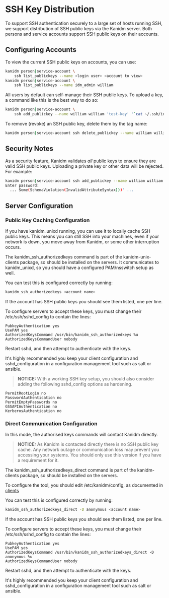# SSH Key Distribution

To support SSH authentication securely to a large set of hosts running SSH, we support distribution
of SSH public keys via the Kanidm server. Both persons and service accounts support SSH public keys
on their accounts.

## Configuring Accounts

To view the current SSH public keys on accounts, you can use:

```bash
kanidm person|service-account \
    ssh list_publickeys --name <login user> <account to view>
kanidm person|service-account \
    ssh list_publickeys --name idm_admin william
```

All users by default can self-manage their SSH public keys. To upload a key, a command like this is
the best way to do so:

```bash
kanidm person|service-account \
    ssh add_publickey --name william william 'test-key' "`cat ~/.ssh/id_ecdsa.pub`"
```

To remove (revoke) an SSH public key, delete them by the tag name:

```bash
kanidm person|service-account ssh delete_publickey --name william william 'test-key'
```

## Security Notes

As a security feature, Kanidm validates _all_ public keys to ensure they are valid SSH public keys.
Uploading a private key or other data will be rejected. For example:

```bash
kanidm person|service-account ssh add_publickey --name william william 'test-key' "invalid"
Enter password:
  ... Some(SchemaViolation(InvalidAttributeSyntax)))' ...
```

## Server Configuration

### Public Key Caching Configuration

If you have kanidm\_unixd running, you can use it to locally cache SSH public keys. This means you
can still SSH into your machines, even if your network is down, you move away from Kanidm, or some
other interruption occurs.

The kanidm\_ssh\_authorizedkeys command is part of the kanidm-unix-clients package, so should be
installed on the servers. It communicates to kanidm\_unixd, so you should have a configured
PAM/nsswitch setup as well.

You can test this is configured correctly by running:

```bash
kanidm_ssh_authorizedkeys <account name>
```

If the account has SSH public keys you should see them listed, one per line.

To configure servers to accept these keys, you must change their /etc/ssh/sshd_config to contain the
lines:

```
PubkeyAuthentication yes
UsePAM yes
AuthorizedKeysCommand /usr/bin/kanidm_ssh_authorizedkeys %u
AuthorizedKeysCommandUser nobody
```

Restart sshd, and then attempt to authenticate with the keys.

It's highly recommended you keep your client configuration and sshd_configuration in a configuration
management tool such as salt or ansible.

> **NOTICE:** With a working SSH key setup, you should also consider adding the following
> sshd\_config options as hardening.

```
PermitRootLogin no
PasswordAuthentication no
PermitEmptyPasswords no
GSSAPIAuthentication no
KerberosAuthentication no
```

### Direct Communication Configuration

In this mode, the authorised keys commands will contact Kanidm directly.

> **NOTICE:** As Kanidm is contacted directly there is no SSH public key cache. Any network outage
> or communication loss may prevent you accessing your systems. You should only use this version if
> you have a requirement for it.

The kanidm\_ssh\_authorizedkeys\_direct command is part of the kanidm-clients package, so should be
installed on the servers.

To configure the tool, you should edit /etc/kanidm/config, as documented in
[clients](./client_tools.md)

You can test this is configured correctly by running:

```bash
kanidm_ssh_authorizedkeys_direct -D anonymous <account name>
```

If the account has SSH public keys you should see them listed, one per line.

To configure servers to accept these keys, you must change their /etc/ssh/sshd\_config to contain
the lines:

```
PubkeyAuthentication yes
UsePAM yes
AuthorizedKeysCommand /usr/bin/kanidm_ssh_authorizedkeys_direct -D anonymous %u
AuthorizedKeysCommandUser nobody
```

Restart sshd, and then attempt to authenticate with the keys.

It's highly recommended you keep your client configuration and sshd\_configuration in a
configuration management tool such as salt or ansible.
